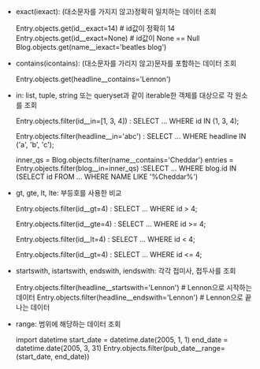 * exact(iexact): (대소문자를 가지지 않고)정확히 일치하는 데이터 조회

    Entry.objects.get(id__exact=14) # id값이 정확히 14
    Entry.objects.get(id__exact=None) # id값이 None == Null
    Blog.objects.get(name__iexact='beatles blog')

* contains(icontains): (대소문자를 가리지 않고)문자를 포함하는 데이터 조회

    Entry.objects.get(headline__contains='Lennon')

* in: list, tuple, string 또는 queryset과 같이 iterable한 객체를 대상으로 각 원소를 조회

    Entry.objects.filter(id__in=[1, 3, 4])
    : SELECT ... WHERE id IN (1, 3, 4);

    Entry.objects.filter(headline__in='abc')
    : SELECT ... WHERE headline IN ('a', 'b', 'c');

    inner_qs = Blog.objects.filter(name__contains='Cheddar')
    entries = Entry.objects.filter(blog__in=inner_qs)
    :SELECT ... WHERE blog.id IN (SELECT id FROM ... WHERE NAME LIKE '%Cheddar%')

* gt, gte, lt, lte: 부등호를 사용한 비교

    Entry.objects.filter(id__gt=4)
    : SELECT ... WHERE id > 4;

    Entry.objects.filter(id__gte=4)
    : SELECT ... WHERE id >= 4;

    Entry.objects.filter(id__lt=4)
    : SELECT ... WHERE id < 4;

    Entry.objects.filter(id__gt=4)
    : SELECT ... WHERE id <= 4;

* startswith, istartswith, endswith, iendswith: 각각 접미사, 접두사를 조회

    Entry.objects.filter(headline__startswith='Lennon') # Lennon으로 시작하는 데이터
    Entry.objects.filter(headline__endswith='Lennon') # Lennon으로 끝나는 데이터

* range: 범위에 해당하는 데이터 조회

    import datetime
    start_date = datetime.date(2005, 1, 1)
    end_date = datetime.date(2005, 3, 31)
    Entry.objects.filter(pub_date__range=(start_date, end_date))